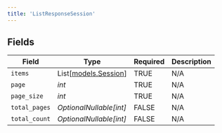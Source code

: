 ```yaml
---
title: 'ListResponseSession'
---
```



## Fields

| Field                                        | Type                                         | Required                                     | Description                                  |
| -------------------------------------------- | -------------------------------------------- | -------------------------------------------- | -------------------------------------------- |
| `items`                                      | List[[models.Session](../models/session.md)] | TRUE                           | N/A                                          |
| `page`                                       | *int*                                        | TRUE                           | N/A                                          |
| `page_size`                                  | *int*                                        | TRUE                           | N/A                                          |
| `total_pages`                                | *OptionalNullable[int]*                      | FALSE                           | N/A                                          |
| `total_count`                                | *OptionalNullable[int]*                      | FALSE                           | N/A                                          |